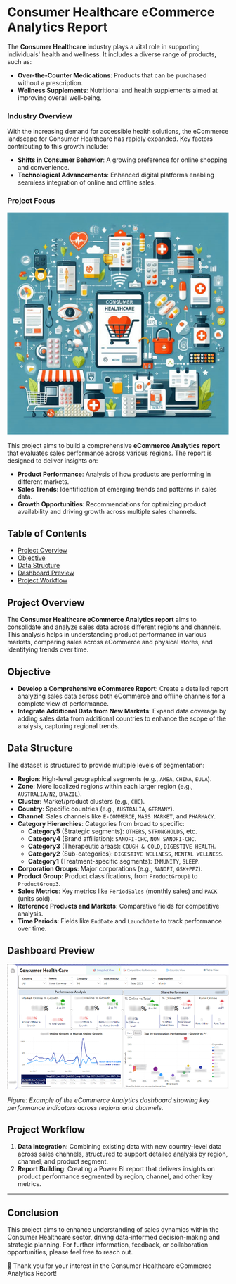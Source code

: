 # Consumer Healthcare eCommerce Analytics Report

The **Consumer Healthcare** industry plays a vital role in supporting individuals' health and wellness. It includes a diverse range of products, such as:

- **Over-the-Counter Medications**: Products that can be purchased without a prescription.
- **Wellness Supplements**: Nutritional and health supplements aimed at improving overall well-being.

### Industry Overview
With the increasing demand for accessible health solutions, the eCommerce landscape for Consumer Healthcare has rapidly expanded. Key factors contributing to this growth include:

- **Shifts in Consumer Behavior**: A growing preference for online shopping and convenience.
- **Technological Advancements**: Enhanced digital platforms enabling seamless integration of online and offline sales.

### Project Focus

![Project Focus](https://github.com/TetianaShchudla/CHC-data-PowerBI/blob/main/assets/CHC-online.jpeg)

This project aims to build a comprehensive **eCommerce Analytics report** that evaluates sales performance across various regions. The report is designed to deliver insights on:

- **Product Performance**: Analysis of how products are performing in different markets.
- **Sales Trends**: Identification of emerging trends and patterns in sales data.
- **Growth Opportunities**: Recommendations for optimizing product availability and driving growth across multiple sales channels.

## Table of Contents
- [Project Overview](#project-overview)
- [Objective](#objective)
- [Data Structure](#data-structure)
- [Dashboard Preview](#dashboard-preview)
- [Project Workflow](#project-workflow)

## Project Overview
The **Consumer Healthcare eCommerce Analytics report** aims to consolidate and analyze sales data across different regions and channels. This analysis helps in understanding product performance in various markets, comparing sales across eCommerce and physical stores, and identifying trends over time.

## Objective
- **Develop a Comprehensive eCommerce Report**: Create a detailed report analyzing sales data across both eCommerce and offline channels for a complete view of performance.
- **Integrate Additional Data from New Markets**: Expand data coverage by adding sales data from additional countries to enhance the scope of the analysis, capturing regional trends.

## Data Structure
The dataset is structured to provide multiple levels of segmentation:

- **Region**: High-level geographical segments (e.g., `AMEA`, `CHINA`, `EULA`).
- **Zone**: More localized regions within each larger region (e.g., `AUSTRALIA/NZ`, `BRAZIL`).
- **Cluster**: Market/product clusters (e.g., `CHC`).
- **Country**: Specific countries (e.g., `AUSTRALIA`, `GERMANY`).
- **Channel**: Sales channels like `E-COMMERCE`, `MASS MARKET`, and `PHARMACY`.
- **Category Hierarchies**: Categories from broad to specific:
  - **Category5** (Strategic segments): `OTHERS`, `STRONGHOLDS`, etc.
  - **Category4** (Brand affiliation): `SANOFI-CHC`, `NON SANOFI-CHC`.
  - **Category3** (Therapeutic areas): `COUGH & COLD`, `DIGESTIVE HEALTH`.
  - **Category2** (Sub-categories): `DIGESTIVE WELLNESS`, `MENTAL WELLNESS`.
  - **Category1** (Treatment-specific segments): `IMMUNITY`, `SLEEP`.
- **Corporation Groups**: Major corporations (e.g., `SANOFI`, `GSK+PFZ`).
- **Product Group**: Product classifications, from `ProductGroup1` to `ProductGroup3`.
- **Sales Metrics**: Key metrics like `PeriodSales` (monthly sales) and `PACK` (units sold).
- **Reference Products and Markets**: Comparative fields for competitive analysis.
- **Time Periods**: Fields like `EndDate` and `LaunchDate` to track performance over time.

## Dashboard Preview
![Dashboard Preview](https://github.com/TetianaShchudla/CHC-data-PowerBI/blob/main/assets/CHC-Dashboard.png)

*Figure: Example of the eCommerce Analytics dashboard showing key performance indicators across regions and channels.*

## Project Workflow
1. **Data Integration**: Combining existing data with new country-level data across sales channels, structured to support detailed analysis by region, channel, and product segment.
2. **Report Building**: Creating a Power BI report that delivers insights on product performance segmented by region, channel, and other key metrics.

---

## Conclusion
This project aims to enhance understanding of sales dynamics within the Consumer Healthcare sector, driving data-informed decision-making and strategic planning. For further information, feedback, or collaboration opportunities, please feel free to reach out.

:star2: Thank you for your interest in the Consumer Healthcare eCommerce Analytics Report!
